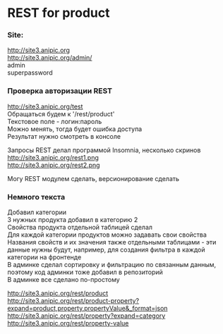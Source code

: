 # REST for product

### Site:  
http://site3.anipic.org  
http://site3.anipic.org/admin/  
admin  
superpassword  

### Проверка авторизации REST  
http://site3.anipic.org/test  
Обращаться будем к '/rest/product'  
Текстовое поле - логин:пароль  
Можно менять, тогда будет ошибка доступа  
Результат нужно смотреть в консоле

Запросы REST делал программой Insomnia, несколько скринов  
http://site3.anipic.org/rest1.png  
http://site3.anipic.org/rest2.png

Могу REST модулем сделать, версионирование сделать

### Немного текста  
Добавил категории  
3 нужных продукта добавил в категорию 2  
Свойства продукта отдельной таблицей сделал  
Для каждой категории продуктов можно задавать свои свойства  
Названия свойств и их значения также отдельными таблицами - эти данные нужны будут, например, для создания фильтра в каждой категории на фронтенде  
В админке сделал сортировку и фильтрацию по связанным данным, поэтому код админки тоже добавил в репозиторий  
В админке все сделано по-простому

http://site3.anipic.org/rest/product  
http://site3.anipic.org/rest/product-property?expand=product,property,propertyValue&_format=json  
http://site3.anipic.org/rest/property?expand=category  
http://site3.anipic.org/rest/property-value
